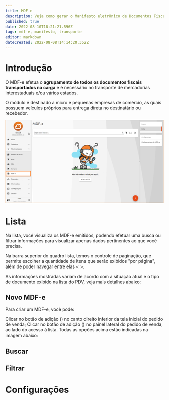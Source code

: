 ```yaml
---
title: MDF-e
description: Veja como gerar o Manifesto eletrônico de Documentos Fiscais no Gweb
published: true
date: 2022-08-10T18:21:21.596Z
tags: mdf-e, manifesto, transporte
editor: markdown
dateCreated: 2022-08-08T14:14:20.352Z
---
```


# Introdução

O MDF-e efetua o **agrupamento de todos os documentos fiscais transportados na carga** e é necessário no transporte de mercadorias interestaduais e/ou vários estados.

O módulo é destinado a micro e pequenas empresas de comércio, as quais possuem veículos próprios para entrega direta no destinatário ou recebedor.

![Visão geral](/movimentos/mdf-e/1_visao_geral.png)

# Lista

Na lista, você visualiza os MDF-e emitidos, podendo efetuar uma busca ou filtrar informações para visualizar apenas dados pertinentes ao que você precisa.

Na barra superior do quadro lista, temos o controle de paginação, que permite escolher a quantidade de itens que serão exibidos "por página", além de poder navegar entre elas < >.

As informações mostradas variam de acordo com a situação atual e o tipo de documento exibido na lista do PDV, veja mais detalhes abaixo:

## Novo MDF-e

Para criar um MDF-e, você pode:

Clicar no botão de adição (<em class="mdi mdi-plus"></em>) no canto direito inferior da tela inicial do pedido de venda;
Clicar no botão de adição (<em class="mdi mdi-plus"></em>) no painel lateral do pedido de venda, ao lado do acesso à lista.
Todas as opções acima estão indicadas na imagem abaixo:

## Buscar

## Filtrar


# Configurações

